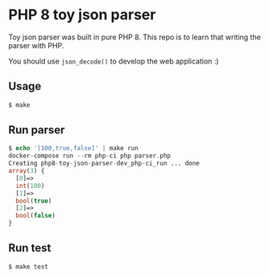 # PHP 8 toy json parser

Toy json parser was built in pure PHP 8. This repo is to learn that writing the parser with PHP.

You should use `json_decode()` to develop the web application :)

## Usage

```php
$ make
```

## Run parser

```php
$ echo '[100,true,false]' | make run
docker-compose run --rm php-ci php parser.php
Creating php8-toy-json-parser-dev_php-ci_run ... done
array(3) {
  [0]=>
  int(100)
  [1]=>
  bool(true)
  [2]=>
  bool(false)
}
```

## Run test

```php
$ make test
```